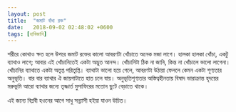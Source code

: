 ```yaml
---
layout: post
title:  "জমাট বাঁধা রক্ত"
date:   2018-09-02 02:48:02 +0600
tags: [হাবিজাবি]
---
```


শরীরে কোথাও ক্ষত হলে উপরে জমাট রক্তের কালো আবরণটা খোঁচাতে অনেক মজা লাগে। হালকা হালকা খোঁচা, একটু ব্যাথাও লাগে; আবার এই খোঁচানিতেই একটা অদ্ভুত আনন্দ। খোঁচানিটা ঠিক না জানি, কিন্ত না খোঁচালে ভালো লাগেনা। খোঁচানির ব্যাথাতে একটা অতৃপ্ত পরিতৃপ্তি। ব্যাথাটা ভালো হয়ে গেলে, আবরণটা উঠায়া ফেললে কেমন একটা শূণ্যতার অনুভূতি। বার বার ব্যাথার ঐ জায়গাটাতে হাত চলে যায়। অনুভূতিশূণ্যতার অস্তিত্বহীনতায় বিষাদ ভারাক্রান্ত হৃদয়ের মরুভুমি আরো ব্যাথার জন্যে তৃষ্ণার্ত মুসাফিরের মতোন ছুটে বেড়াতে থাকে।


এই জন্যে বিপ্লবী হওনের আগে সাধু সন্ন্যাসী হইয়া যাওন উচিত।
